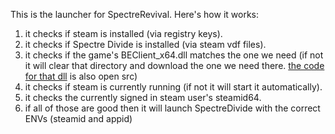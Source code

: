 This is the launcher for SpectreRevival. Here's how it works:

1) it checks if steam is installed (via registry keys).
2) it checks if Spectre Divide is installed (via steam vdf files).
3) it checks if the game's BEClient_x64.dll matches the one we need (if not it will clear that directory and download the one we need there. 
[the code for that dll](https://github.com/astroval0/SpectrePatcher) is also open src)
4) it checks if steam is currently running (if not it will start it automatically).
5) it checks the currently signed in steam user's steamid64.
6) if all of those are good then it will launch SpectreDivide with the correct ENVs (steamid and appid)
